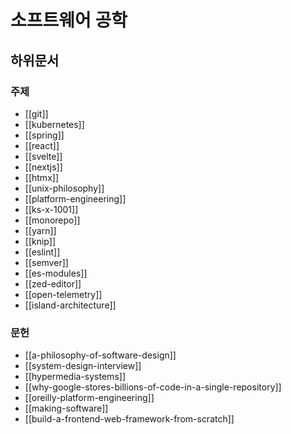 # 소프트웨어 공학

## 하위문서

### 주제

- [[git]]
- [[kubernetes]]
- [[spring]]
- [[react]]
- [[svelte]]
- [[nextjs]]
- [[htmx]]
- [[unix-philosophy]]
- [[platform-engineering]]
- [[ks-x-1001]]
- [[monorepo]]
- [[yarn]]
- [[knip]]
- [[eslint]]
- [[semver]]
- [[es-modules]]
- [[zed-editor]]
- [[open-telemetry]]
- [[island-architecture]]

### 문헌

- [[a-philosophy-of-software-design]]
- [[system-design-interview]]
- [[hypermedia-systems]]
- [[why-google-stores-billions-of-code-in-a-single-repository]]
- [[oreilly-platform-engineering]]
- [[making-software]]
- [[build-a-frontend-web-framework-from-scratch]]
